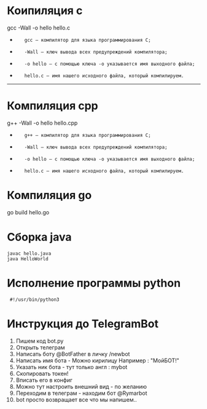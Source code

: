 # Коипиляция c
  gcc -Wall -o hello hello.c
+        gcc — компилятор для языка программирования C;
+        -Wall — ключ вывода всех предупреждений компилятора;
+        -o hello — с помощью ключа -o указывается имя выходного файла;
+        hello.c — имя нашего исходного файла, который компилируем.

-----  
# Компиляция cpp
  g++ -Wall -o hello hello.cpp
+        g++ — компилятор для языка программирования C;
+        -Wall — ключ вывода всех предупреждений компилятора;
+        -o hello — с помощью ключа -o указывается имя выходного файла;
+        hello.c — имя нашего исходного файла, который компилируем.
        
# Компиляция go
  go build hello.go
  
# Сборка java
    javac hello.java
    java HelloWorld
# Исполнение программы python
     #!/usr/bin/python3

#  Инструкция до TelegramBot
  1. Пишем код bot.py
2. Открыть телеграм 
3. Написать боту @BotFather в личку /newbot
4. Написать имя бота - Можно кирилицу Например : "МойБОТ!"
5. Указать ник бота - тут только англ : mybot
6. Скопировать токен!
7. Вписать его в конфиг
8. Можно тут настроить внешний вид - по желанию
9. Переходим в телеграм - находим бот @Rymarbot
10. bot просто возвращает все что мы напишем..
